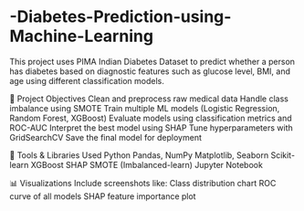 # -Diabetes-Prediction-using-Machine-Learning
This project uses PIMA Indian Diabetes Dataset to predict whether a person has diabetes based on diagnostic features such as glucose level, BMI, and age using different classification models.

📌 Project Objectives
Clean and preprocess raw medical data
Handle class imbalance using SMOTE
Train multiple ML models (Logistic Regression, Random Forest, XGBoost)
Evaluate models using classification metrics and ROC-AUC
Interpret the best model using SHAP
Tune hyperparameters with GridSearchCV
Save the final model for deployment

🧰 Tools & Libraries Used
Python
Pandas, NumPy
Matplotlib, Seaborn
Scikit-learn
XGBoost
SHAP
SMOTE (Imbalanced-learn)
Jupyter Notebook

📊 Visualizations
Include screenshots like:
Class distribution chart
ROC curve of all models
SHAP feature importance plot
